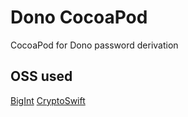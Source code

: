 # Dono CocoaPod

CocoaPod for Dono password derivation

## OSS used

[BigInt](https://github.com/lorentey/BigInt)
[CryptoSwift](https://github.com/krzyzanowskim/CryptoSwift)
